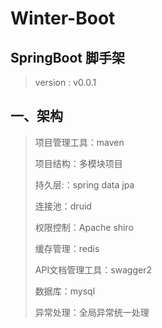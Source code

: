 # Winter-Boot

## SpringBoot 脚手架

> version : v0.0.1

## 一、架构

> 项目管理工具：maven
> 
> 项目结构：多模块项目
> 
> 持久层:：spring data jpa
> 
> 连接池：druid
> 
> 权限控制：Apache shiro
> 
> 缓存管理：redis
> 
> API文档管理工具：swagger2
> 
> 数据库：mysql
> 
> 异常处理：全局异常统一处理